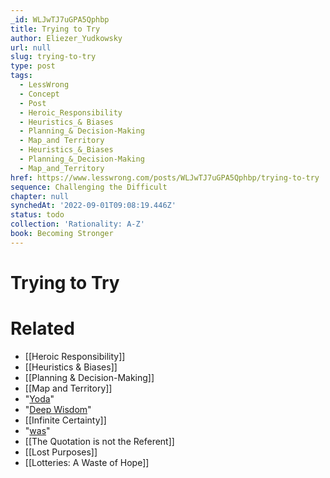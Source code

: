 ```yaml
---
_id: WLJwTJ7uGPA5Qphbp
title: Trying to Try
author: Eliezer_Yudkowsky
url: null
slug: trying-to-try
type: post
tags:
  - LessWrong
  - Concept
  - Post
  - Heroic_Responsibility
  - Heuristics_& Biases
  - Planning_& Decision-Making
  - Map_and Territory
  - Heuristics_&_Biases
  - Planning_&_Decision-Making
  - Map_and_Territory
href: https://www.lesswrong.com/posts/WLJwTJ7uGPA5Qphbp/trying-to-try
sequence: Challenging the Difficult
chapter: null
synchedAt: '2022-09-01T09:08:19.446Z'
status: todo
collection: 'Rationality: A-Z'
book: Becoming Stronger
---
```


# Trying to Try


# Related

- [[Heroic Responsibility]]
- [[Heuristics & Biases]]
- [[Planning & Decision-Making]]
- [[Map and Territory]]
- "[Yoda](http://www.youtube.com/watch?v=PcjnbIF1yAA)"
- "[Deep Wisdom](/lw/k8/how_to_seem_and_be_deep/)"
- [[Infinite Certainty]]
- "[was](/lw/k9/the_logical_fallacy_of_generalization_from/)"
- [[The Quotation is not the Referent]]
- [[Lost Purposes]]
- [[Lotteries: A Waste of Hope]]